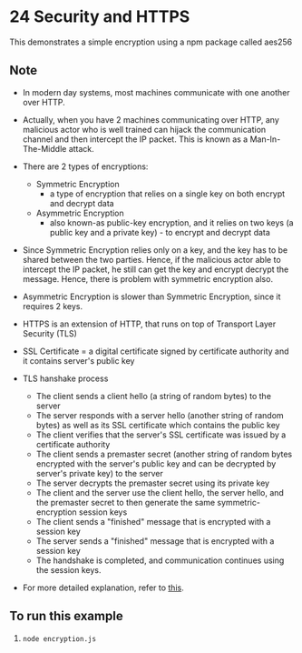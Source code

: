 # 24 Security and HTTPS
This demonstrates a simple encryption using a npm package called aes256

## Note
- In modern day systems, most machines communicate with one another over HTTP.

- Actually, when you have 2 machines communicating over HTTP, any malicious actor who is well trained can hijack the communication channel and then intercept the IP packet. This is known as a Man-In-The-Middle attack.

- There are 2 types of encryptions:
    - Symmetric Encryption
        - a type of encryption that relies on a single key on both encrypt and decrypt data
    - Asymmetric Encryption
        - also known-as public-key encryption, and it relies on two keys (a public key and a private key) - to encrypt and decrypt data

- Since Symmetric Encryption relies only on a key, and the key has to be shared between the two parties. Hence, if the malicious actor able to intercept the IP packet, he still can get the key and encrypt decrypt the message. Hence, there is problem with symmetric encryption also.

- Asymmetric Encryption is slower than Symmetric Encryption, since it requires 2 keys.

- HTTPS is an extension of HTTP, that runs on top of Transport Layer Security (TLS)

- SSL Certificate = a digital certificate signed by certificate authority and it contains server's public key

- TLS hanshake process
    - The client sends a client hello (a string of random bytes) to the server
    - The server responds with a server hello (another string of random bytes) as well as its SSL certificate which contains the public key
    - The client verifies that the server's SSL certificate was issued by a certificate authority
    - The client sends a premaster secret (another string of random bytes encrypted with the server's public key and can be decrypted by server's private key) to the server
    - The server decrypts the premaster secret using its private key
    - The client and the server use the client hello, the server hello, and the premaster secret to then generate the same symmetric-encryption session keys
    - The client sends a "finished" message that is encrypted with a session key
    - The server sends a "finished" message that is encrypted with a session key
    - The handshake is completed, and communication continues using the session keys.

- For more detailed explanation, refer to [this](https://www.cloudflare.com/learning/ssl/what-happens-in-a-tls-handshake/).

## To run this example
1. 
    ```
    node encryption.js
    ```
